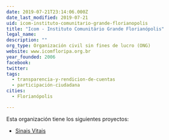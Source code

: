 ```yaml
---
date: 2019-07-21T23:14:06.000Z
date_last_modified: 2019-07-21
uid: icom-instituto-comunitario-grande-florianopolis
title: "Icom - Instituto Comunitário Grande Florianópolis"
legal_name: 
description: ""
org_type: Organización civil sin fines de lucro (ONG)
website: www.icomfloripa.org.br
year_founded: 2006
facebook: 
twitter: 
tags:
  - transparencia-y-rendicion-de-cuentas
  - participación-ciudadana
cities: 
  - Florianópolis

---
```


Esta organización tiene los siguientes proyectos:

- [Sinais Vitais](/proyectos/sinais-vitais)
